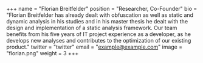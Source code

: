 +++
name = "Florian Breitfelder"
position = "Researcher, Co-Founder"
bio = "Florian Breitfelder has already dealt with obfuscation as well as static and dynamic analysis in his studies and in his master thesis he dealt with the design and implementation of a static analysis framework. Our team benefits from his five years of IT project experience as a developer, as he develops new analyses and contributes to the optimization of our existing product."
twitter = "twitter"
email = "example@example.com"
image = "florian.png"
weight = 3
+++